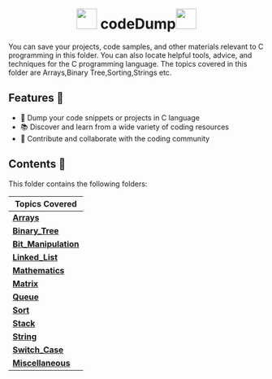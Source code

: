 <h1 align="center">
  <img src="https://octodex.github.com/images/original.png" width="40" /> codeDump<img src="https://octodex.github.com/images/original.png" width="40" />
</h1>

<p>You can save your projects, code samples, and other materials relevant to C programming in this folder. You can also locate helpful tools, advice, and techniques for the C programming language. The topics covered in this folder are Arrays,Binary Tree,Sorting,Strings etc.</p>
</div>

## Features 💪

- 📁 Dump your code snippets or projects in C language
- 📚 Discover and learn from a wide variety of coding resources
- 🌟 Contribute and collaborate with the coding community

## Contents 📖

This folder contains the following folders:

| Topics Covered |
|----------------------|
| **[Arrays](Arrays)** |
| **[Binary_Tree](Binary_Tree)** | 
| **[Bit_Manipulation](Bit_Manipulation)** |
| **[Linked_List](Linked_List)** |
| **[Mathematics](Mathematics)** |
| **[Matrix](Matrix)** |
| **[Queue](Queue)** |
| **[Sort](Sort)** |
| **[Stack](Stack)** |
| **[String](String)** |
| **[Switch_Case](Switch_Case)** |
| **[Miscellaneous](Miscellaneous)** |

